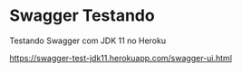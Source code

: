 # Swagger Testando 

Testando Swagger com JDK 11 no Heroku 

https://swagger-test-jdk11.herokuapp.com/swagger-ui.html
